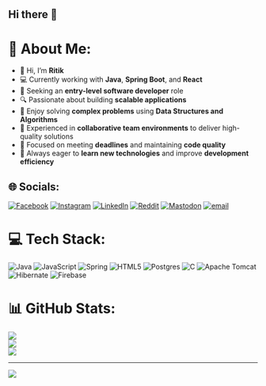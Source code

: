 ## Hi there 👋

# 💫 About Me:

- 👋 Hi, I’m **Ritik**
- 💻 Currently working with **Java**, **Spring Boot**, and **React**
- 🚀 Seeking an **entry-level software developer** role
- 🔍 Passionate about building **scalable applications**
- 🧠 Enjoy solving **complex problems** using **Data Structures and Algorithms**
- 🤝 Experienced in **collaborative team environments** to deliver high-quality solutions
- 📅 Focused on meeting **deadlines** and maintaining **code quality**
- 🌱 Always eager to **learn new technologies** and improve **development efficiency**



## 🌐 Socials:
[![Facebook](https://img.shields.io/badge/Facebook-%231877F2.svg?logo=Facebook&logoColor=white)](https://facebook.com/ritiksingh) [![Instagram](https://img.shields.io/badge/Instagram-%23E4405F.svg?logo=Instagram&logoColor=white)](https://instagram.com/ritikk__024) [![LinkedIn](https://img.shields.io/badge/LinkedIn-%230077B5.svg?logo=linkedin&logoColor=white)](https://linkedin.com/in/ritik-singh) [![Reddit](https://img.shields.io/badge/Reddit-%23FF4500.svg?logo=Reddit&logoColor=white)](https://reddit.com/user/ritik1443) [![Mastodon](https://img.shields.io/badge/-MASTODON-%232B90D9?logo=mastodon&logoColor=white)](https://mastodon.social/@RitikRaushan) [![email](https://img.shields.io/badge/Email-D14836?logo=gmail&logoColor=white)](mailto:ritikstm16@gmail.com) 

# 💻 Tech Stack:
![Java](https://img.shields.io/badge/java-%23ED8B00.svg?style=for-the-badge&logo=openjdk&logoColor=white) ![JavaScript](https://img.shields.io/badge/javascript-%23323330.svg?style=for-the-badge&logo=javascript&logoColor=%23F7DF1E) ![Spring](https://img.shields.io/badge/spring-%236DB33F.svg?style=for-the-badge&logo=spring&logoColor=white) ![HTML5](https://img.shields.io/badge/html5-%23E34F26.svg?style=for-the-badge&logo=html5&logoColor=white)  ![Postgres](https://img.shields.io/badge/postgres-%23316192.svg?style=for-the-badge&logo=postgresql&logoColor=white) ![C](https://img.shields.io/badge/c-%2300599C.svg?style=for-the-badge&logo=c&logoColor=white) ![Apache Tomcat](https://img.shields.io/badge/apache%20tomcat-%23F8DC75.svg?style=for-the-badge&logo=apache-tomcat&logoColor=black) ![Hibernate](https://img.shields.io/badge/Hibernate-59666C?style=for-the-badge&logo=Hibernate&logoColor=white) ![Firebase](https://img.shields.io/badge/firebase-a08021?style=for-the-badge&logo=firebase&logoColor=ffcd34)
# 📊 GitHub Stats:
![](https://github-readme-stats.vercel.app/api?username=ritik178&theme=dark&hide_border=false&include_all_commits=false&count_private=false)<br/>
![](https://nirzak-streak-stats.vercel.app/?user=ritik178&theme=dark&hide_border=false)<br/>
![](https://github-readme-stats.vercel.app/api/top-langs/?username=ritik178&theme=dark&hide_border=false&include_all_commits=false&count_private=false&layout=compact)

---
[![](https://visitcount.itsvg.in/api?id=ritik178&icon=0&color=0)](https://visitcount.itsvg.in)

<!-- Proudly created with GPRM ( https://gprm.itsvg.in ) -->
